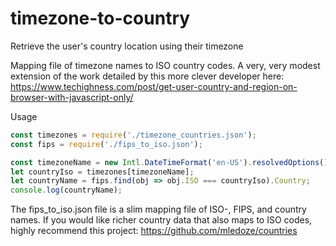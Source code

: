 # timezone-to-country
Retrieve the user's country location using their timezone

Mapping file of timezone names to ISO country codes. 
A very, very modest extension of the work detailed by this more clever developer here: 
https://www.techighness.com/post/get-user-country-and-region-on-browser-with-javascript-only/

Usage
```javascript
const timezones = require('./timezone_countries.json');
const fips = require('./fips_to_iso.json');

const timezoneName = new Intl.DateTimeFormat('en-US').resolvedOptions().timeZone;
let countryIso = timezones[timezoneName];
let countryName = fips.find(obj => obj.ISO === countryIso).Country;
console.log(countryName);
```

The fips_to_iso.json file is a slim mapping file of ISO-, FIPS, and country names. 
If you would like richer country data that also maps to ISO codes, highly recommend this project:
https://github.com/mledoze/countries
